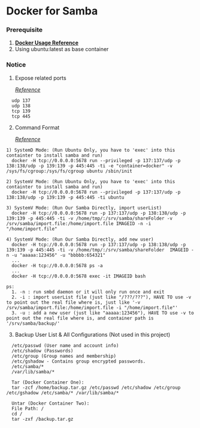 # Docker for Samba

### Prerequisite
  1. [**Docker Usage Reference**](https://github.com/JiangWeiGitHub/Docker)
  2. Using ubuntu:latest as base container

### Notice
  1. Expose related ports<p>
  [*Reference*](https://www.samba.org/~tpot/articles/firewall.html)<p>
  
  ```
    udp 137
    udp 138
    tcp 139
    tcp 445
  ```
  2. Command Format<p>
  [*Reference*](https://github.com/docker/docker/issues/7459)<p>

  ```
  1) SystemD Mode: (Run Ubuntu Only, you have to 'exec' into this containter to install samba and run)
    docker -H tcp://0.0.0.0:5678 run --privileged -p 137:137/udp -p 138:138/udp -p 139:139 -p 445:445 -ti -e "container=docker" -v /sys/fs/cgroup:/sys/fs/cgroup ubuntu /sbin/init
    
  2) SystemV Mode: (Run Ubuntu Only, you have to 'exec' into this containter to install samba and run)
    docker -H tcp://0.0.0.0:5678 run --privileged -p 137:137/udp -p 138:138/udp -p 139:139 -p 445:445 -ti ubuntu
    
  3) SystemV Mode: (Run Our Samba Directly, import userList)
    docker -H tcp://0.0.0.0:5678 run -p 137:137/udp -p 138:138/udp -p 139:139 -p 445:445 -ti -v /home/tmp/:/srv/samba/shareFolder -v /srv/samba/import.file:/home/import.file IMAGEID -n -i "/home/import.file"
    
  4) SystemV Mode: (Run Our Samba Directly, add new user)
    docker -H tcp://0.0.0.0:5678 run -p 137:137/udp -p 138:138/udp -p 139:139 -p 445:445 -ti -v /home/tmp/:/srv/samba/shareFolder  IMAGEID -n -u "aaaaa:123456" -u "bbbbb:654321"
    ...
    docker -H tcp://0.0.0.0:5678 ps -a
    ...
    docker -H tcp://0.0.0.0:5678 exec -it IMAGEID bash
  ```
  
  ```
  ps:
    1. -n : run smbd daemon or it will only run once and exit
    2. -i : import userList file (just like "/???/???"), HAVE TO use -v to point out the real file where is, just like '-v /srv/samba/import.file:/home/import.file -i "/home/import.file"'
    3. -u : add a new user (just like "aaaaa:123456"), HAVE TO use -v to point out the real file where is, and container path is '/srv/samba/backup/'
  ```
  
  3. Backup User List & All Configurations (Not used in this project)

  ```
    /etc/passwd (User name and account info)
    /etc/shadow (Passwords)
    /etc/group (Group names and membership)
    /etc/gshadow - Contains group encrypted passwords.
    /etc/samba/*
    /var/lib/samba/*
  ```
  
  ```
    Tar (Docker Container One):
    tar -zcf /home/backup.tar.gz /etc/passwd /etc/shadow /etc/group /etc/gshadow /etc/samba/* /var/lib/samba/*
    
    Untar (Docker Container Two):
    File Path: /
    cd /
    tar -zxf /backup.tar.gz
  ```
